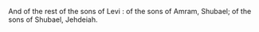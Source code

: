 And of the rest of the sons of Levi : of the sons of Amram, Shubael; of the sons of Shubael, Jehdeiah.
